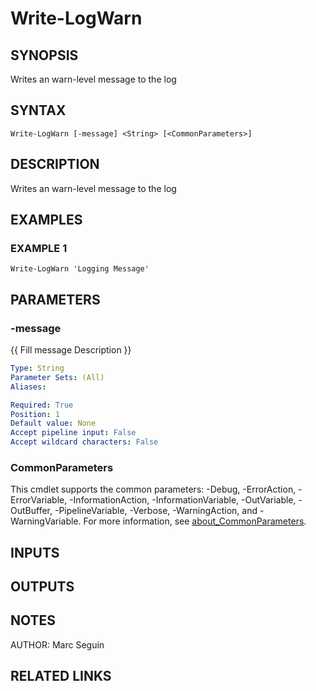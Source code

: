 ﻿---
external help file: NETOffice.Tools-help.xml
Module Name: NETOffice.Tools
online version:
schema: 2.0.0
---

# Write-LogWarn

## SYNOPSIS
Writes an warn-level message to the log

## SYNTAX

```
Write-LogWarn [-message] <String> [<CommonParameters>]
```

## DESCRIPTION
Writes an warn-level message to the log

## EXAMPLES

### EXAMPLE 1
```
Write-LogWarn 'Logging Message'
```

## PARAMETERS

### -message
{{ Fill message Description }}

```yaml
Type: String
Parameter Sets: (All)
Aliases:

Required: True
Position: 1
Default value: None
Accept pipeline input: False
Accept wildcard characters: False
```

### CommonParameters
This cmdlet supports the common parameters: -Debug, -ErrorAction, -ErrorVariable, -InformationAction, -InformationVariable, -OutVariable, -OutBuffer, -PipelineVariable, -Verbose, -WarningAction, and -WarningVariable. For more information, see [about_CommonParameters](http://go.microsoft.com/fwlink/?LinkID=113216).

## INPUTS

## OUTPUTS

## NOTES
AUTHOR: Marc Seguin

## RELATED LINKS
